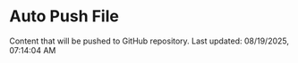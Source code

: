 # Auto Push File

Content that will be pushed to GitHub repository.
Last updated: 08/19/2025, 07:14:04 AM